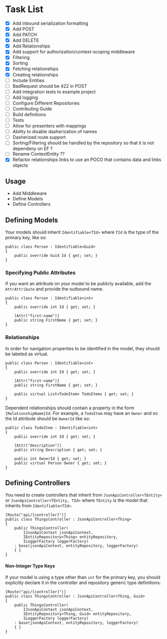 # Task List 

- [x] Add inbound serialization formatting
- [x] Add POST
- [x] Add PATCH
- [x] Add DELETE
- [x] Add Relationships
- [x] Add support for authorization/context-scoping middleware
- [x] Filtering
- [x] Sorting
- [x] Fetching relationships
- [x] Creating relationships
- [ ] Include Entities
- [ ] BadRequest should be 422 in POST
- [ ] Add integration tests to example project
- [ ] Add logging
- [ ] Configure Different Repositories
- [ ] Contributing Guide
- [ ] Build definitions
- [ ] Tests
- [ ] Allow for presenters with mappings
- [ ] Ability to disable dasherization of names
- [ ] Dasherized route support
- [ ] Sorting/Filtering should be handled by the repository so that it is not dependeny on EF ?
- [ ] Rename ContextEntity ?? 
- [x] Refactor relationships links to use an POCO that contains data and links objects

## Usage

- Add Middleware
- Define Models
- Define Controllers

## Defining Models

Your models should inherit `Identifiable<TId>` where `TId` is the type of the primary key, like so:

```
public class Person : Identifiable<Guid>
{
    public override Guid Id { get; set; }
}
```

### Specifying Public Attributes

If you want an attribute on your model to be publicly available, 
add the `AttrAttribute` and provide the outbound name.

```
public class Person : Identifiable<int>
{
    public override int Id { get; set; }
    
    [Attr("first-name")]
    public string FirstName { get; set; }
}
```

### Relationships

In order for navigation properties to be identified in the model, they should be labeled as virtual.

```
public class Person : Identifiable<int>
{
    public override int Id { get; set; }
    
    [Attr("first-name")]
    public string FirstName { get; set; }

    public virtual List<TodoItem> TodoItems { get; set; }
}
```

Dependent relationships should contain a property in the form `{RelationshipName}Id`. 
For example, a `TodoItem` may have an `Owner` and so the Id attribute should be `OwnerId` like so:

```
public class TodoItem : Identifiable<int>
{
    public override int Id { get; set; }
    
    [Attr("description")]
    public string Description { get; set; }

    public int OwnerId { get; set; }
    public virtual Person Owner { get; set; }
}
```

## Defining Controllers

You need to create controllers that inherit from `JsonApiController<TEntity>` or `JsonApiController<TEntity, TId>`
where `TEntity` is the model that inherits from `Identifiable<TId>`.

```
[Route("api/[controller]")]
public class ThingsController : JsonApiController<Thing>
{
    public ThingsController(
        IJsonApiContext jsonApiContext,
        IEntityRepository<Thing> entityRepository,
        ILoggerFactory loggerFactory) 
    : base(jsonApiContext, entityRepository, loggerFactory)
    { }
}
```

#### Non-Integer Type Keys

If your model is using a type other than `int` for the primary key,
you should explicitly declare it in the controller
and repository generic type definitions:

```
[Route("api/[controller]")]
public class ThingsController : JsonApiController<Thing, Guid>
{
    public ThingsController(
        IJsonApiContext jsonApiContext,
        IEntityRepository<Thing, Guid> entityRepository,
        ILoggerFactory loggerFactory) 
    : base(jsonApiContext, entityRepository, loggerFactory)
    { }
}
```